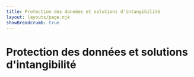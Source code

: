 ```yaml
---
title: Protection des données et solutions d'intangibilité
layout: layouts/page.njk
showBreadcrumb: true
---
```


# Protection des données et solutions d'intangibilité